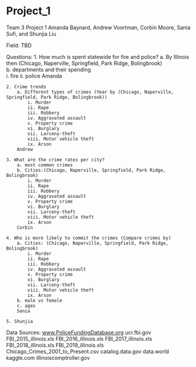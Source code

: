 # Project_1
Team 3 Project 1
Amanda Baynard, Andrew Voortman, Corbin Moore, Sania Sufi, and Shunjia Liu

Field: 
    TBD

Questions:
    1. How much is spent statewide for fire and police?
        a. By Illinois
            then (Chicago, Naperville, Springfield, Park Ridge, Bolingbrook)  
        b. departments and their spending   
            i. fire
            ii. police
        Amanda
    
    2. Crime trends
        a. Different types of crimes (Year by (Chicago, Naperville, Springfield, Park Ridge, Bolingbrook))
            i. Murder
            ii. Rape
            iii. Robbery     
            iv. Aggravated assault
            v. Property crime
            vi. Burglary
            vii. Larceny-theft
            viii. Motor vehicle theft
            ix. Arson
        Andrew
        
    3. What are the crime rates per city?
        a. most common crimes
        b. Cities:(Chicago, Naperville, Springfield, Park Ridge, Bolingbrook)
            i. Murder
            ii. Rape
            iii. Robbery     
            iv. Aggravated assault
            v. Property crime
            vi. Burglary
            vii. Larceny-theft
            viii. Motor vehicle theft
            ix. Arson
        Corbin

    4. Who is more likely to commit the crimes (Compare crimes by)
        a. Cities: (Chicago, Naperville, Springfield, Park Ridge, Bolingbrook)
            i. Murder
            ii. Rape
            iii. Robbery     
            iv. Aggravated assault
            v. Property crime
            vi. Burglary
            vii. Larceny-theft
            viii. Motor vehicle theft
            ix. Arson
        b. male vs female
        c. ages
        Sania
    
    5. Shunjia
 

Data Sources:
    www.PoliceFundingDatabase.org
    ucr.fbi.gov
        FBI_2015_illinois.xls
        FBI_2016_illinois.xls
        FBI_2017_illinois.xls
        FBI_2018_illinois.xls
        FBI_2019_illinois.xls
        Chicago_Crimes_2001_to_Present.csv
    catalog.data.gov
    data.world
    kaggle.com
    illinoiscomptroller.gov


